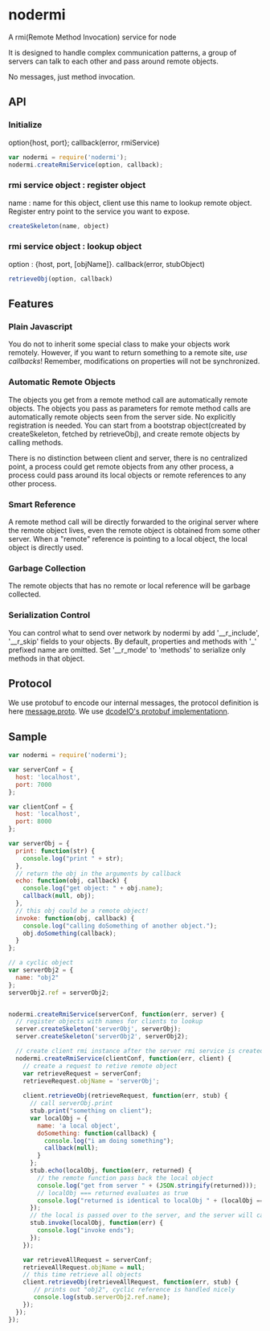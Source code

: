 nodermi
=======

A rmi(Remote Method Invocation) service for node

It is designed to handle complex communication patterns, a group of servers can talk to each other and pass around remote objects.

No messages, just method invocation.

## API
### Initialize
option{host, port}; callback(error, rmiService)

```javascript
var nodermi = require('nodermi');
nodermi.createRmiService(option, callback);
```

### rmi service object : register object
name : name for this object, client use this name to lookup remote object.
Register entry point to the service you want to expose.

```javascript
createSkeleton(name, object)
```

### rmi service object : lookup object
option : {host, port, [objName]}. callback(error, stubObject)

```javascript
retrieveObj(option, callback)
```

## Features
### Plain Javascript
You do not to inherit some special class to make your objects work remotely. However, if you want to return something to a remote site, *use callbacks*! Remember, modifications on properties will not be synchronized.

### Automatic Remote Objects
The objects you get from a remote method call are automatically remote objects.
The objects you pass as parameters for remote method calls are automatically remote objects seen from the server side. No explicitly registration is needed. You can start from a bootstrap object(created by createSkeleton, fetched by retrieveObj), and create remote objects by calling methods.

There is no distinction between client and server, there is no centralized point, a process could get remote objects from any other process, a process could pass around its local objects or remote references to any other process.

### Smart Reference
A remote method call will be directly forwarded to the original server where the remote object lives, even the remote object is obtained from some other server. When a "remote" reference is pointing to a local object, the local object is directly used. 

### Garbage Collection
The remote objects that has no remote or local reference will be garbage collected.

### Serialization Control
You can control what to send over network by nodermi by add '__r_include', '__r_skip' fields to your objects. By default, properties and methods with '_' prefixed name are omitted. Set '__r_mode' to 'methods' to serialize only methods in that object.


## Protocol
We use protobuf to encode our internal messages, the protocol definition is here [message.proto](lib/message.proto). We use [dcodeIO's protobuf implementationn](https://github.com/dcodeIO/ProtoBuf.js).


## Sample

```javascript
var nodermi = require('nodermi');

var serverConf = {
  host: 'localhost',
  port: 7000
};

var clientConf = {
  host: 'localhost',
  port: 8000
};

var serverObj = {
  print: function(str) {
    console.log("print " + str);
  },
  // return the obj in the arguments by callback
  echo: function(obj, callback) {
    console.log("get object: " + obj.name);
    callback(null, obj);
  },
  // this obj could be a remote object!
  invoke: function(obj, callback) {
    console.log("calling doSomething of another object.");
    obj.doSomething(callback);
  }
};

// a cyclic object
var serverObj2 = {
  name: "obj2"
};
serverObj2.ref = serverObj2;


nodermi.createRmiService(serverConf, function(err, server) {
  // register objects with names for clients to lookup
  server.createSkeleton('serverObj', serverObj);
  server.createSkeleton('serverObj2', serverObj2);

  // create client rmi instance after the server rmi service is created
  nodermi.createRmiService(clientConf, function(err, client) {
    // create a request to retive remote object
    var retrieveRequest = serverConf;
    retrieveRequest.objName = 'serverObj';
      
    client.retrieveObj(retrieveRequest, function(err, stub) {
      // call serverObj.print
      stub.print("something on client");
      var localObj = {
        name: 'a local object',
        doSomething: function(callback) {
          console.log("i am doing something");
          callback(null);
        }
      };
      stub.echo(localObj, function(err, returned) {
        // the remote function pass back the local object
        console.log("get from server " + (JSON.stringify(returned)));
        // localObj === returned evaluates as true
        console.log("returned is identical to localObj " + (localObj === returned));
      });
      // the local is passed over to the server, and the server will call its doSomething
      stub.invoke(localObj, function(err) {
        console.log("invoke ends");
      });
    });

    var retrieveAllRequest = serverConf;
    retrieveAllRequest.objName = null;
    // this time retrieve all objects
    client.retrieveObj(retrieveAllRequest, function(err, stub) {
       // prints out "obj2", cyclic reference is handled nicely
       console.log(stub.serverObj2.ref.name);
    });
  });
});
```
